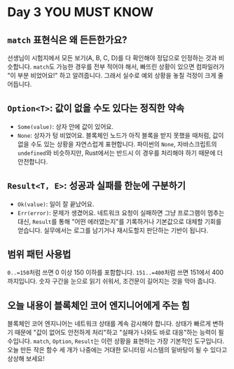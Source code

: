 # Day 3 YOU MUST KNOW

## `match` 표현식은 왜 든든한가요?
선생님이 시험지에서 모든 보기(A, B, C, D)를 다 확인해야 정답으로 인정하는 것과 비슷합니다. `match`도 가능한 경우를 전부 적어야 해서, 빠뜨린 상황이 있으면 컴파일러가 "이 부분 비었어요!" 하고 알려줍니다. 그래서 실수로 예외 상황을 놓칠 걱정이 크게 줄어듭니다.

## `Option<T>`: 값이 없을 수도 있다는 정직한 약속
- `Some(value)`: 상자 안에 값이 있어요.
- `None`: 상자가 텅 비었어요.
  블록체인 노드가 아직 블록을 받지 못했을 때처럼, 값이 없을 수도 있는 상황을 자연스럽게 표현합니다. 파이썬의 `None`, 자바스크립트의 `undefined`와 비슷하지만, Rust에서는 반드시 이 경우를 처리해야 하기 때문에 더 안전합니다.

## `Result<T, E>`: 성공과 실패를 한눈에 구분하기
- `Ok(value)`: 일이 잘 끝났어요.
- `Err(error)`: 문제가 생겼어요.
  네트워크 요청이 실패하면 그냥 프로그램이 멈추는 대신, `Result`를 통해 "어떤 에러였는지"를 기록하거나 기본값으로 대체할 기회를 얻습니다. 실무에서는 로그를 남기거나 재시도할지 판단하는 기반이 됩니다.

## 범위 패턴 사용법
`0..=150`처럼 쓰면 0 이상 150 이하를 포함합니다. `151..=400`처럼 쓰면 151에서 400까지입니다. 숫자 구간을 눈으로 읽기 쉬워서, 조건문이 길어지는 것을 막아 줍니다.

## 오늘 내용이 블록체인 코어 엔지니어에게 주는 힘
블록체인 코어 엔지니어는 네트워크 상태를 계속 감시해야 합니다. 상태가 빠르게 변하기 때문에 "값이 없어도 안전하게 처리"하고 "실패가 나와도 바로 대응"하는 능력이 필수입니다. `match`, `Option`, `Result`는 이런 상황을 표현하는 가장 기본적인 도구입니다. 오늘 만든 작은 함수 세 개가 나중에는 거대한 모니터링 시스템의 밑바탕이 될 수 있다고 상상해 보세요!